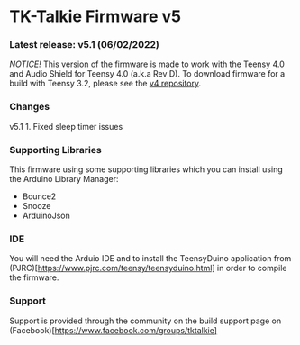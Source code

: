 # TK-Talkie Firmware v5

### Latest release: v5.1 (06/02/2022)

*NOTICE!*
This version of the firmware is made to work with the Teensy 4.0 and Audio Shield for Teensy 4.0 (a.k.a Rev D).  To download firmware for a build with Teensy 3.2, please see the [v4 repository](https://github.com/becauseinterwebs/TKTalkie-V4).

### Changes

v5.1
    1. Fixed sleep timer issues

### Supporting Libraries

This firmware using some supporting libraries which you can install using the Arduino Library Manager:

- Bounce2
- Snooze
- ArduinoJson

### IDE 

You will need the Arduio IDE and to install the TeensyDuino application from (PJRC)[https://www.pjrc.com/teensy/teensyduino.html] in order to compile the firmware.

### Support 

Support is provided through the community on the build support page on (Facebook)[https://www.facebook.com/groups/tktalkie]
